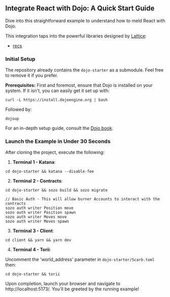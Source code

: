 ## Integrate React with Dojo: A Quick Start Guide

Dive into this straightforward example to understand how to meld React with Dojo.

This integration taps into the powerful libraries designed by [Lattice](https://lattice.xyz/):

- [recs](https://github.com/latticexyz/mud/tree/main/packages/recs)

### Initial Setup

The repository already contains the `dojo-starter` as a submodule. Feel free to remove it if you prefer.

**Prerequisites:** First and foremost, ensure that Dojo is installed on your system. If it isn't, you can easily get it set up with:

```console
curl -L https://install.dojoengine.org | bash
```

Followed by:

```console
dojoup    
```

For an in-depth setup guide, consult the [Dojo book](https://book.dojoengine.org/getting-started/quick-start.html).

### Launch the Example in Under 30 Seconds

After cloning the project, execute the following:

1. **Terminal 1 - Katana**:

```console
cd dojo-starter && katana --disable-fee
```

2. **Terminal 2 - Contracts**:

```console
cd dojo-starter && sozo build && sozo migrate

// Basic Auth - This will allow burner Accounts to interact with the contracts
sozo auth writer Position move
sozo auth writer Position spawn
sozo auth writer Moves move
sozo auth writer Moves spawn
```

3. **Terminal 3 - Client**:

```console
cd client && yarn && yarn dev
```

4. **Terminal 4 - Torii**:

Uncomment the 'world_address' parameter in `dojo-starter/Scarb.toml` then:

```console
cd dojo-starter && torii
```

Upon completion, launch your browser and navigate to http://localhost:5173/. You'll be greeted by the running example!